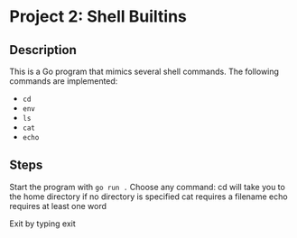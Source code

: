 # Project 2: Shell Builtins

## Description

This is a Go program that mimics several shell commands. The following commands are implemented:

- `cd`
- `env`
- `ls`
- `cat`
- `echo`

## Steps

Start the program with `go run .`
Choose any command:
  cd will take you to the home directory if no directory is specified
  cat requires a filename
  echo requires at least one word

Exit by typing exit